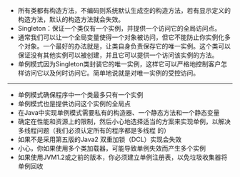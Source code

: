 * 所有类都有构造方法，不编码则系统默认生成空的构造方法，若有显示定义的构造方法，默认的构造方法就会失效。
* Singleton：保证一个类仅有一个实例，并提供一个访问它的全局访问点。
* 通常我们可以让一个全局变量使得一个对象被访问，但它不能防止你实例化多个对象。一个最好的办法就是，让类自身负责保存它的唯一实例。这个类可以保证没有其他实例可以被创建，并且它可以提供一个访问该实例的方法。
* 单例模式因为Singleton类封装它的唯一实例，这样它可以严格地控制客户怎样访问它以及何时访问它。简单地说就是对唯一实例的受控访问。

----

* 单例模式确保程序中一个类最多只有一个实例
* 单例模式也是提供访问这个实例的全局点
* 在Java中实现单例模式需要私有的构造器、一个静态方法和一个静态变量
* 确定在性能和资源上的限制，然后小心地选择适当的方案来实现单例，以解决多线程问题（我们必须认定所有的程序都是多线程 的）
* 如果不是采用第五版的Java2 双重加锁（DCL）实现会失效
* 小心，你如果使用多个类加载器，可能导致单例失效而产生多个实例
* 如果使用JVM1.2或之前的版本，你必须建立单例注册表，以免垃圾收集器将单例回收

